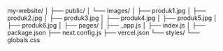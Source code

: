 my-website/
│
├── public/
│   └── images/
│       ├── produk1.jpg
│       ├── produk2.jpg
│       ├── produk3.jpg
│       ├── produk4.jpg
│       ├── produk5.jpg
│       ├── produk6.jpg
│
├── pages/
│   ├── _app.js
│   ├── index.js
│
├── package.json
├── next.config.js
├── vercel.json
└── styles/
    └── globals.css

